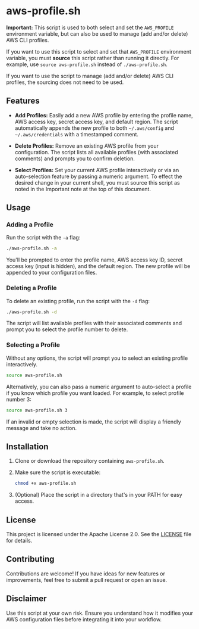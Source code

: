 # aws-profile.sh

**Important:** This script is used to both select and set the `AWS_PROFILE` environment variable, but can also be used to manage (add and/or delete) AWS CLI profiles.  

If you want to use this script to select and set that `AWS_PROFILE` environment variable, you must **source** this script rather than running it directly. For example, use `source aws-profile.sh` instead of `./aws-profile.sh`.

If you want to use the script to manage (add and/or delete) AWS CLI profiles, the sourcing does not need to be used.

## Features

* **Add Profiles:**
  Easily add a new AWS profile by entering the profile name, AWS access key, secret access key, and default region. The script automatically appends the new profile to both `~/.aws/config` and `~/.aws/credentials` with a timestamped comment.

* **Delete Profiles:**
  Remove an existing AWS profile from your configuration. The script lists all available profiles (with associated comments) and prompts you to confirm deletion.

* **Select Profiles:**
  Set your current AWS profile interactively or via an auto-selection feature by passing a numeric argument.  To effect the desired change in your current shell, you must source this script as noted in the Important note at the top of this document.

## Usage

### Adding a Profile

Run the script with the `-a` flag:

```sh
./aws-profile.sh -a
```

You'll be prompted to enter the profile name, AWS access key ID, secret access key (input is hidden), and the default region. The new profile will be appended to your configuration files.

### Deleting a Profile

To delete an existing profile, run the script with the `-d` flag:

```sh
./aws-profile.sh -d
```

The script will list available profiles with their associated comments and prompt you to select the profile number to delete.

### Selecting a Profile

Without any options, the script will prompt you to select an existing profile interactively. 

```sh
source aws-profile.sh
```

Alternatively, you can also pass a numeric argument to auto-select a profile if you know which profile you want loaded. For example, to select profile number 3:

```sh
source aws-profile.sh 3
```

If an invalid or empty selection is made, the script will display a friendly message and take no action.

## Installation

1. Clone or download the repository containing `aws-profile.sh`.
2. Make sure the script is executable:

    ```sh
    chmod +x aws-profile.sh
    ```

3. (Optional) Place the script in a directory that's in your PATH for easy access.

## License

This project is licensed under the Apache License 2.0. See the [LICENSE](LICENSE) file for details.

## Contributing

Contributions are welcome! If you have ideas for new features or improvements, feel free to submit a pull request or open an issue.

## Disclaimer

Use this script at your own risk. Ensure you understand how it modifies your AWS configuration files before integrating it into your workflow.
